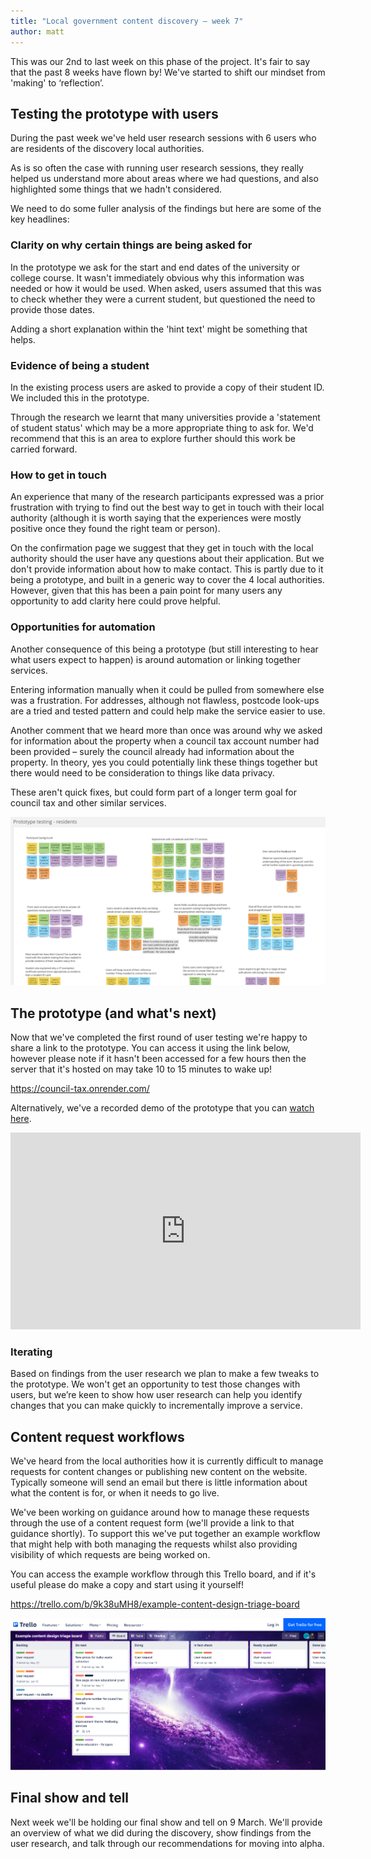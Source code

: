 ```yaml
---
title: "Local government content discovery – week 7"
author: matt
---
```

This was our 2nd to last week on this phase of the project. It's fair to say that the past 8 weeks have flown by! We've started to shift our mindset from 'making' to ‘reflection’.

## Testing the prototype with users

During the past week we've held user research sessions with 6 users who are residents of the discovery local authorities.

As is so often the case with running user research sessions, they really helped us understand more about areas where we had questions, and also highlighted some things that we hadn't considered.

We need to do some fuller analysis of the findings but here are some of the key headlines:

### Clarity on why certain things are being asked for

In the prototype we ask for the start and end dates of the university or college course. It wasn't immediately obvious why this information was needed or how it would be used. When asked, users assumed that this was to check whether they were a current student, but questioned the need to provide those dates.

Adding a short explanation within the 'hint text' might be something that helps. 

### Evidence of being a student

In the existing process users are asked to provide a copy of their student ID. We included this in the prototype.

Through the research we learnt that many universities provide a 'statement of student status' which may be a more appropriate thing to ask for. We'd recommend that this is an area to explore further should this work be carried forward. 

### How to get in touch

An experience that many of the research participants expressed was a prior frustration with trying to find out the best way to get in touch with their local authority (although it is worth saying that the experiences were mostly positive once they found the right team or person).

On the confirmation page we suggest that they get in touch with the local authority should the user have any questions about their application. But we don't provide information about how to make contact. This is partly due to it being a prototype, and built in a generic way to cover the 4 local authorities. However, given that this has been a pain point for many users any opportunity to add clarity here could prove helpful.


### Opportunities for automation

Another consequence of this being a prototype (but still interesting to hear what users expect to happen) is around automation or linking together services.

Entering information manually when it could be pulled from somewhere else was a frustration. For addresses, although not flawless, postcode look-ups are a tried and tested pattern and could help make the service easier to use.

Another comment that we heard more than once was around why we asked for information about the property when a council tax account number had been provided – surely the council already had information about the property. In theory, yes you could potentially link these things together but there would need to be consideration to things like data privacy.    

These aren't quick fixes, but could form part of a longer term goal for council tax and other similar services.

![A screen shot of the mural board post user research feedback](/assets/images/prototype-testing.png)

## The prototype (and what's next)

Now that we've completed the first round of user testing we're happy to share a link to the prototype. You can access it using the link below, however please note if it hasn't been accessed for a few hours then the server that it's hosted on may take 10 to 15 minutes to wake up!

https://council-tax.onrender.com/

Alternatively, we've a recorded demo of the prototype that you can [watch here](https://www.youtube.com/watch?v=qKrvTTYN9PQ).   

<iframe width="560" height="315" src="https://www.youtube.com/embed/qKrvTTYN9PQ?si=c86OasSxSzS9PROa" title="YouTube video player" frameborder="0" allow="accelerometer; autoplay; clipboard-write; encrypted-media; gyroscope; picture-in-picture; web-share" referrerpolicy="strict-origin-when-cross-origin" allowfullscreen></iframe>

### Iterating

Based on findings from the user research we plan to make a few tweaks to the prototype. We won't get an opportunity to test those changes with users, but we’re keen to show how user research can help you identify changes that you can make quickly to incrementally improve a service.

## Content request workflows

We've heard from the local authorities how it is currently difficult to manage requests for content changes or publishing new content on the website. Typically someone will send an email but there is little information about what the content is for, or when it needs to go live.

We've been working on guidance around how to manage these requests through the use of a content request form (we'll provide a link to that guidance shortly). To support this we've put together an example workflow that might help with both managing the requests whilst also providing visibility of which requests are being worked on.

You can access the example workflow through this Trello board, and if it's useful please do make a copy and start using it yourself!

https://trello.com/b/9k38uMH8/example-content-design-triage-board

![A screen shot of content workflow board on Trello](/assets/images/content-workflow.png)

## Final show and tell

Next week we'll be holding our final show and tell on 9 March. We'll provide an overview of what we did during the discovery, show findings from the user research, and talk through our recommendations for moving into alpha.



